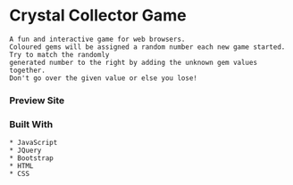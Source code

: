 # Crystal Collector Game

```
A fun and interactive game for web browsers. 
Coloured gems will be assigned a random number each new game started. Try to match the randomly
generated number to the right by adding the unknown gem values together. 
Don't go over the given value or else you lose!
 ```
 
### Preview Site




### Built With

```
* JavaScript
* JQuery
* Bootstrap
* HTML
* CSS

```
